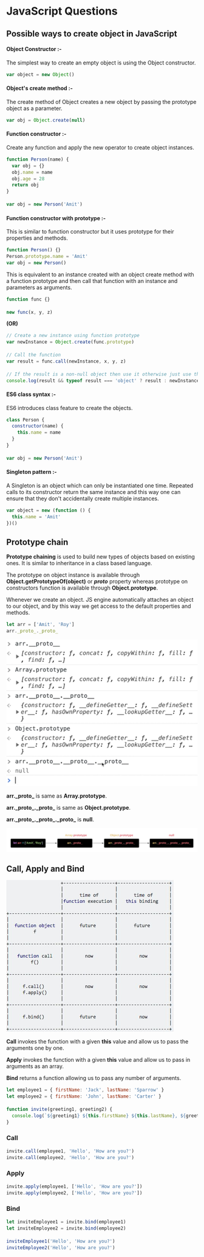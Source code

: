 # JavaScript Questions

## Possible ways to create object in JavaScript

#### Object Constructor :-

The simplest way to create an empty object is using the Object constructor.

```javascript
var object = new Object()
```

#### Object's create method :-

The create method of Object creates a new object by passing the prototype object as a parameter.

```javascript
var obj = Object.create(null)
```

#### Function constructor :-

Create any function and apply the new operator to create object instances.

```javascript
function Person(name) {
  var obj = {}
  obj.name = name
  obj.age = 28
  return obj
}

var obj = new Person('Amit')
```

#### Function constructor with prototype :-

This is similar to function constructor but it uses prototype for their properties and methods.

```javascript
function Person() {}
Person.prototype.name = 'Amit'
var obj = new Person()
```

This is equivalent to an instance created with an object create method with a function prototype and then call that function with an instance and parameters as arguments.

```javascript
function func {}

new func(x, y, z)
```

**(OR)**

```javascript
// Create a new instance using function prototype
var newInstance = Object.create(func.prototype)

// Call the function
var result = func.call(newInstance, x, y, z)

// If the result is a non-null object then use it otherwise just use the new instance.
console.log(result && typeof result === 'object' ? result : newInstance)
```

#### ES6 class syntax :-

ES6 introduces class feature to create the objects.

```javascript
class Person {
  constructor(name) {
    this.name = name
  }
}

var obj = new Person('Amit')
```

#### Singleton pattern :-

A Singleton is an object which can only be instantiated one time. Repeated calls to its constructor return the same instance and this way one can ensure that they don't accidentally create multiple instances.

```javascript
var object = new (function () {
  this.name = 'Amit'
})()
```

## Prototype chain

**Prototype chaining** is used to build new types of objects based on existing ones. It is similar to inheritance in a class based language.

The prototype on object instance is available through **Object.getPrototypeOf(object)** or **_proto_** property whereas prototype on constructors function is available through **Object.prototype**.

Whenever we create an object. JS engine automatically attaches an object to our object, and by this way we get access to the default properties and methods.

```javascript
let arr = ['Amit', 'Roy']
arr._proto_._proto_
```

![array-prototype](./readme-images/prototype-chain/array-prototype.PNG)

**arr.\_proto\_** is same as **Array.prototype**.

**arr.\_proto\_._proto\_** is same as **Object.prototype**.

**arr.\_proto\_._proto\_._proto\_** is **null**.

![prototype-chain](./readme-images/prototype-chain/prototype-chain.png)

## Call, Apply and Bind

![call-apply-bind](./readme-images/call-apply-bind/call-apply-bind.jpg)

**Call** invokes the function with a given **this** value and allow us to pass the arguments one by one.

**Apply** invokes the function with a given **this** value and allow us to pass in arguments as an array.

**Bind** returns a function allowing us to pass any number of arguments.

```javascript
let employee1 = { firstName: 'Jack', lastName: 'Sparrow' }
let employee2 = { firstName: 'John', lastName: 'Carter' }

function invite(greeting1, greeting2) {
  console.log(`${greeting1} ${this.firstName} ${this.lastName}, ${greeting2}`)
}
```

### Call

```javascript
invite.call(employee1, 'Hello', 'How are you?')
invite.call(employee2, 'Hello', 'How are you?')
```

### Apply

```javascript
invite.apply(employee1, ['Hello', 'How are you?'])
invite.apply(employee2, ['Hello', 'How are you?'])
```

### Bind

```javascript
let inviteEmployee1 = invite.bind(employee1)
let inviteEmployee2 = invite.bind(employee2)

inviteEmployee1('Hello', 'How are you?')
inviteEmployee2('Hello', 'How are you?')
```
